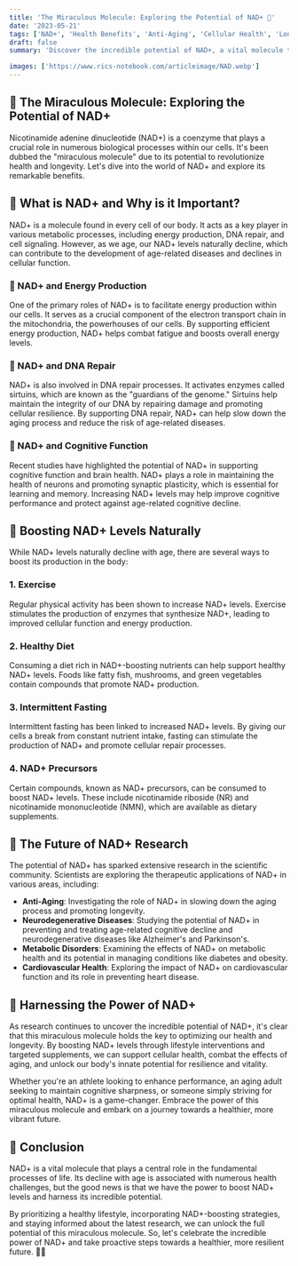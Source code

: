 ```yaml
---
title: 'The Miraculous Molecule: Exploring the Potential of NAD+ 🧬'
date: '2023-05-21'
tags: ['NAD+', 'Health Benefits', 'Anti-Aging', 'Cellular Health', 'Longevity', 'Supplements']
draft: false
summary: 'Discover the incredible potential of NAD+, a vital molecule that holds the key to cellular health and longevity. From boosting energy levels to slowing down the aging process, NAD+ is a game-changer in the world of health and wellness. 💪'

images: ['https://www.rics-notebook.com/articleimage/NAD.webp']
---
```


## 🌟 The Miraculous Molecule: Exploring the Potential of NAD+

Nicotinamide adenine dinucleotide (NAD+) is a coenzyme that plays a crucial role in numerous biological processes within our cells. It's been dubbed the "miraculous molecule" due to its potential to revolutionize health and longevity. Let's dive into the world of NAD+ and explore its remarkable benefits.

## 🧬 What is NAD+ and Why is it Important?

NAD+ is a molecule found in every cell of our body. It acts as a key player in various metabolic processes, including energy production, DNA repair, and cell signaling. However, as we age, our NAD+ levels naturally decline, which can contribute to the development of age-related diseases and declines in cellular function.

### 🔋 NAD+ and Energy Production

One of the primary roles of NAD+ is to facilitate energy production within our cells. It serves as a crucial component of the electron transport chain in the mitochondria, the powerhouses of our cells. By supporting efficient energy production, NAD+ helps combat fatigue and boosts overall energy levels.

### 🎯 NAD+ and DNA Repair

NAD+ is also involved in DNA repair processes. It activates enzymes called sirtuins, which are known as the "guardians of the genome." Sirtuins help maintain the integrity of our DNA by repairing damage and promoting cellular resilience. By supporting DNA repair, NAD+ can help slow down the aging process and reduce the risk of age-related diseases.

### 🧠 NAD+ and Cognitive Function

Recent studies have highlighted the potential of NAD+ in supporting cognitive function and brain health. NAD+ plays a role in maintaining the health of neurons and promoting synaptic plasticity, which is essential for learning and memory. Increasing NAD+ levels may help improve cognitive performance and protect against age-related cognitive decline.

## 🌿 Boosting NAD+ Levels Naturally

While NAD+ levels naturally decline with age, there are several ways to boost its production in the body:

### 1. Exercise

Regular physical activity has been shown to increase NAD+ levels. Exercise stimulates the production of enzymes that synthesize NAD+, leading to improved cellular function and energy production.

### 2. Healthy Diet

Consuming a diet rich in NAD+-boosting nutrients can help support healthy NAD+ levels. Foods like fatty fish, mushrooms, and green vegetables contain compounds that promote NAD+ production.

### 3. Intermittent Fasting

Intermittent fasting has been linked to increased NAD+ levels. By giving our cells a break from constant nutrient intake, fasting can stimulate the production of NAD+ and promote cellular repair processes.

### 4. NAD+ Precursors

Certain compounds, known as NAD+ precursors, can be consumed to boost NAD+ levels. These include nicotinamide riboside (NR) and nicotinamide mononucleotide (NMN), which are available as dietary supplements.

## 🔬 The Future of NAD+ Research

The potential of NAD+ has sparked extensive research in the scientific community. Scientists are exploring the therapeutic applications of NAD+ in various areas, including:

- **Anti-Aging**: Investigating the role of NAD+ in slowing down the aging process and promoting longevity.
- **Neurodegenerative Diseases**: Studying the potential of NAD+ in preventing and treating age-related cognitive decline and neurodegenerative diseases like Alzheimer's and Parkinson's.
- **Metabolic Disorders**: Examining the effects of NAD+ on metabolic health and its potential in managing conditions like diabetes and obesity.
- **Cardiovascular Health**: Exploring the impact of NAD+ on cardiovascular function and its role in preventing heart disease.

## 💪 Harnessing the Power of NAD+

As research continues to uncover the incredible potential of NAD+, it's clear that this miraculous molecule holds the key to optimizing our health and longevity. By boosting NAD+ levels through lifestyle interventions and targeted supplements, we can support cellular health, combat the effects of aging, and unlock our body's innate potential for resilience and vitality.

Whether you're an athlete looking to enhance performance, an aging adult seeking to maintain cognitive sharpness, or someone simply striving for optimal health, NAD+ is a game-changer. Embrace the power of this miraculous molecule and embark on a journey towards a healthier, more vibrant future.

## 🌈 Conclusion

NAD+ is a vital molecule that plays a central role in the fundamental processes of life. Its decline with age is associated with numerous health challenges, but the good news is that we have the power to boost NAD+ levels and harness its incredible potential.

By prioritizing a healthy lifestyle, incorporating NAD+-boosting strategies, and staying informed about the latest research, we can unlock the full potential of this miraculous molecule. So, let's celebrate the incredible power of NAD+ and take proactive steps towards a healthier, more resilient future. 🌟💪
